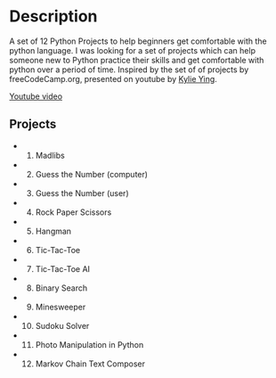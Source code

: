 # Description

A set of 12 Python Projects to help beginners get comfortable with the python language. I was looking for a set of projects which can help someone new to Python practice their skills and get comfortable with python over a period of time. Inspired by the set of of projects by freeCodeCamp.org, presented on youtube by [Kylie Ying](https://github.com/kying18).

[Youtube video](https://www.youtube.com/watch?v=8ext9G7xspg)

## Projects

- 1. Madlibs
- 2. Guess the Number (computer)
- 3. Guess the Number (user)
- 4. Rock Paper Scissors
- 5. Hangman
- 6. Tic-Tac-Toe
- 7. Tic-Tac-Toe AI
- 8. Binary Search
- 9. Minesweeper
- 10. Sudoku Solver
- 11. Photo Manipulation in Python
- 12. Markov Chain Text Composer
